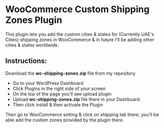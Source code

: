 # WooCommerce Custom Shipping Zones Plugin
<p>This plugin lets you add the custom cities & states for (Currently UAE's Cities) shipping zones in WooCommerce & in future I'll be adding other cities & states worldwide.</p>
<h2>Instructions:</h2>
<p>Download the <b>wc-shipping-zones.zip</b> file from my repository</p>
<ul>
  <li>Go to your WordPress Dashboard</li>
  <li>Click Plugins in the right side of your screen</li>
  <li>On the top of the page you'll see upload plugin</li>
  <li>Upload <b>wc-shipping-zones.zip</b> file there in your Dashboard.</li>
  <li>Then click install & then activate the Plugin</li>
</ul>
<p>Then go to WooCommerce setting & click on shipping tab there, you'll be able add the custom zones provided by the plugin there.</p>
